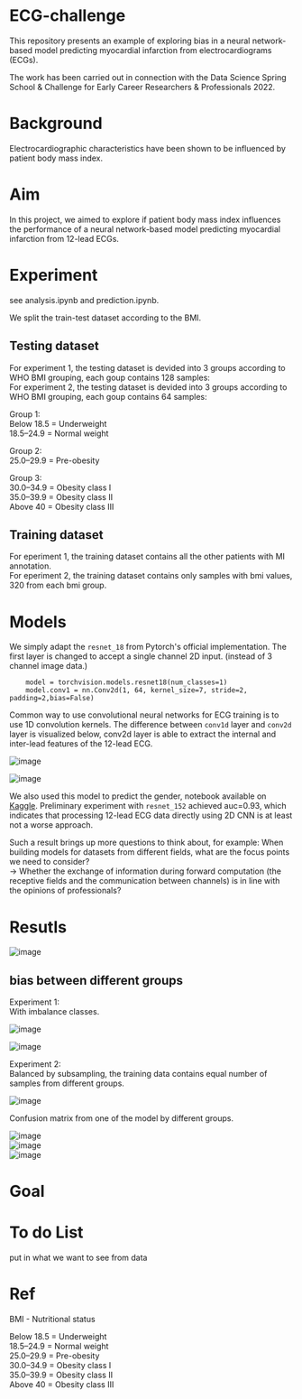 # ECG-challenge
This repository presents an example of exploring bias in a 
neural network-based model predicting myocardial infarction from electrocardiograms (ECGs).

The work has been carried out in connection with the Data Science Spring School & Challenge for Early Career Researchers & Professionals 2022.

# Background
Electrocardiographic characteristics have been shown to be influenced by patient body mass index. 
# Aim
In this project, we aimed to explore if patient body mass index influences the performance of a neural network-based model predicting myocardial infarction from 12-lead ECGs.

# Experiment
see analysis.ipynb and prediction.ipynb.

We split the train-test dataset according to the BMI.
## Testing dataset
For experiment 1, the testing dataset is devided into 3 groups according to WHO BMI grouping, each goup contains 128 samples:  
For experiment 2, the testing dataset is devided into 3 groups according to WHO BMI grouping, each goup contains 64 samples:  

Group 1:  
    Below 18.5 = Underweight  
    18.5–24.9 = Normal weight    

Group 2:  
    25.0–29.9 = Pre-obesity    

Group 3:  
    30.0–34.9 = Obesity class I  
    35.0–39.9 = Obesity class II    
    Above 40 = Obesity class III
## Training dataset
For eperiment 1, the training dataset contains all the other patients with MI annotation.  
For eperiment 2, the training dataset contains only samples with bmi values, 320 from each bmi group.
# Models
We simply adapt the `resnet_18` from Pytorch's official implementation. The first layer is changed to accept a single channel 2D input. (instead of 3 channel image data.)
```
    model = torchvision.models.resnet18(num_classes=1)
    model.conv1 = nn.Conv2d(1, 64, kernel_size=7, stride=2, padding=2,bias=False)
```
Common way to use convolutional neural networks for ECG training is to use 1D convolution kernels. The difference between `conv1d` layer and `conv2d` layer is visualized below, conv2d layer is able to extract the internal and inter-lead features of the 12-lead ECG.

![image](https://github.com/meansnothing/ECG-challenge/blob/main/docs/conv1d.gif)  

![image](https://github.com/meansnothing/ECG-challenge/blob/main/docs/conv2d.gif)  

We also used this model to predict the gender, notebook available on [Kaggle](https://www.kaggle.com/code/meansnothing/simple-binary-classification-with-resnet?scriptVersionId=94573461). Preliminary experiment with `resnet_152` achieved auc=0.93, which indicates that processing 12-lead ECG data directly using 2D CNN is at least not a worse approach.  

Such a result brings up more questions to think about, for example:
When building models for datasets from different fields, what are the focus points we need to consider?  
-> Whether the exchange of information during forward computation (the receptive fields and the communication between channels) is in line with the opinions of professionals?    

# Resutls  
![image](https://github.com/meansnothing/ECG-challenge/blob/main/docs/roc_curve.png)
## bias between different groups  
Experiment 1:  
With imbalance classes.  

![image](https://github.com/meansnothing/ECG-challenge/blob/main/docs/group_results.png)  

![image](https://github.com/meansnothing/ECG-challenge/blob/main/docs/distribution_bmi.png)  

Experiment 2:  
Balanced by subsampling, the training data contains equal number of samples from different groups.    

![image](https://github.com/meansnothing/ECG-challenge/blob/main/docs/group_results_equal.png)  

Confusion matrix from one of the model by different groups.  

![image](https://github.com/meansnothing/ECG-challenge/blob/main/docs/confu_1.png)  
![image](https://github.com/meansnothing/ECG-challenge/blob/main/docs/confu2.png)  
![image](https://github.com/meansnothing/ECG-challenge/blob/main/docs/confu_3.png)



# Goal
# To do List
put in what we want to see from data

# Ref

BMI - Nutritional status  

Below 18.5 = Underweight  
18.5–24.9 = Normal weight  
25.0–29.9 = Pre-obesity  
30.0–34.9 = Obesity class I  
35.0–39.9 = Obesity class II  
Above 40 = Obesity class III

